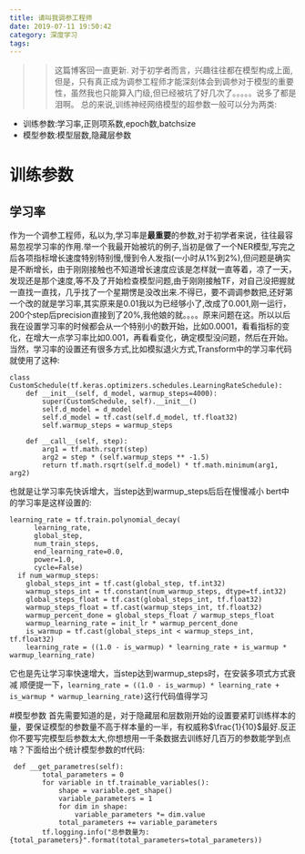 ```yaml
---
title: 请叫我调参工程师
date: 2019-07-11 19:50:42
category: 深度学习
tags:
---
```

>>这篇博客回一直更新.
对于初学者而言，兴趣往往都在模型构成上面,但是，只有真正成为调参工程师才能深刻体会到调参对于模型的重要性，虽然我也只能算入门级,但已经被坑了好几次了。。。。。说多了都是泪啊。
总的来说,训练神经网络模型的超参数一般可以分为两类:
* 训练参数:学习率,正则项系数,epoch数,batchsize
* 模型参数:模型层数,隐藏层参数

# 训练参数
## 学习率
作为一个调参工程师，私以为,学习率是**最重要**的参数,对于初学者来说，往往最容易忽视学习率的作用.举一个我最开始被坑的例子,当初是做了一个NER模型,写完之后各项指标增长速度特别特别慢,慢到令人发指(一小时从1%到2%),但问题是确实是不断增长，由于刚刚接触也不知道增长速度应该是怎样就一直等着，凉了一天，发现还是那个速度,等不及了开始检查模型问题,由于刚刚接触TF，对自己没把握就一直找一直找，几乎找了一个星期愣是没改出来.不得已，要不调调参数把,还好第一个改的就是学习率,其实原来是0.01我以为已经够小了,改成了0.001,刚一运行，200个step后precision直接到了20%,我他娘的就。。。。原来问题在这。所以以后我在设置学习率的时候都会从一个特别小的数开始，比如0.0001，看看指标的变化，在增大一点学习率比如0.001，再看看变化，确定模型没问题，然后在开始。当然，学习率的设置还有很多方式,比如模拟退火方式,Transform中的学习率代码就使用了这种:
```
class CustomSchedule(tf.keras.optimizers.schedules.LearningRateSchedule):
    def __init__(self, d_model, warmup_steps=4000):
        super(CustomSchedule, self).__init__()
        self.d_model = d_model
        self.d_model = tf.cast(self.d_model, tf.float32)
        self.warmup_steps = warmup_steps

    def __call__(self, step):
        arg1 = tf.math.rsqrt(step)
        arg2 = step * (self.warmup_steps ** -1.5)
        return tf.math.rsqrt(self.d_model) * tf.math.minimum(arg1, arg2)
```
也就是让学习率先快诉增大，当step达到warmup_steps后后在慢慢减小
bert中的学习率是这样设置的:
```
learning_rate = tf.train.polynomial_decay(
      learning_rate,
      global_step,
      num_train_steps,
      end_learning_rate=0.0,
      power=1.0,
      cycle=False)
  if num_warmup_steps:
    global_steps_int = tf.cast(global_step, tf.int32)
    warmup_steps_int = tf.constant(num_warmup_steps, dtype=tf.int32)
    global_steps_float = tf.cast(global_steps_int, tf.float32)
    warmup_steps_float = tf.cast(warmup_steps_int, tf.float32)
    warmup_percent_done = global_steps_float / warmup_steps_float
    warmup_learning_rate = init_lr * warmup_percent_done
    is_warmup = tf.cast(global_steps_int < warmup_steps_int, tf.float32)
    learning_rate = ((1.0 - is_warmup) * learning_rate + is_warmup * warmup_learning_rate)
```
它也是先让学习率快速增大，当step达到warmup_steps时，在安装多项式方式衰减 顺便提一下，`learning_rate = ((1.0 - is_warmup) * learning_rate + is_warmup * warmup_learning_rate)`这行代码值得学习

#模型参数
首先需要知道的是，对于隐藏层和层数刚开始的设置要紧盯训练样本的量，要保证模型的参数量不高于样本量的一半，有权威称$\frac{1}{10}$最好.反正你不要写完模型后参数太大,你想想用一千条数据去训练好几百万的参数能学到点啥？下面给出个统计模型参数的tf代码:
```
 def __get_parametres(self):
        total_parameters = 0
        for variable in tf.trainable_variables():
            shape = variable.get_shape()
            variable_parameters = 1
            for dim in shape:
                variable_parameters *= dim.value
            total_parameters += variable_parameters
        tf.logging.info("总参数量为:{total_parameters}".format(total_parameters=total_parameters))
```